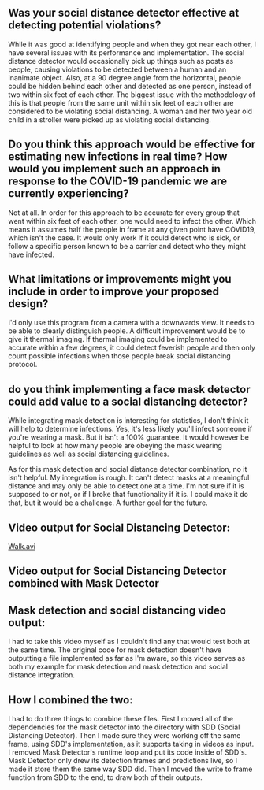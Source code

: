 ## Was your social distance detector effective at detecting potential violations?
While it was good at identifying people and when they got near each other, I have several issues with its performance
and implementation. The social distance detector would occasionally pick up things such as posts as people, causing 
violations to be detected between a human and an inanimate object. Also, at a 90 degree angle from the horizontal, people
could be hidden behind each other and detected as one person, instead of two within six feet of each other. The biggest 
issue with the methodology of this is that people from the same unit within six feet of each other are considered to be 
violating social distancing. A woman and her two year old child in a stroller were picked up as violating social distancing.

## Do you think this approach would be effective for estimating new infections in real time? How would you implement such an approach in response to the COVID-19 pandemic we are currently experiencing?
Not at all. In order for this approach to be accurate for every group that went within six feet of each other, one would
need to infect the other. Which means it assumes half the people in frame at any given point have COVID19, which isn't the case.
It would only work if it could detect who is sick, or follow a specific person known to be a carrier and detect who they 
might have infected.

## What limitations or improvements might you include in order to improve your proposed design?
I'd only use this program from a camera with a downwards view. It needs to be able to clearly distinguish people. A difficult
improvement would be to give it thermal imaging. If thermal imaging could be implemented to accurate within a few degrees,
it could detect feverish people and then only count possible infections when those people break social distancing protocol.


## do you think implementing a face mask detector could add value to a social distancing detector?
While integrating mask detection is interesting for statistics, I don't think it will help to determine infections. Yes, 
it's less likely you'll infect someone if you're wearing a mask. But it isn't a 100% guarantee. It would however be helpful
to look at how many people are obeying the mask wearing guidelines as well as social distancing guidelines. 

As for this mask detection and social distance detector combination, no it isn't helpful. My integration is rough. It can't
detect masks at a meaningful distance and may only be able to detect one at a time. I'm not sure if it is supposed to or not,
or if I broke that functionality if it is. I could make it do that, but it would be a challenge. A further goal for the future.

## Video output for Social Distancing Detector:
[Walk.avi](https://rmclanton.github.io/DS310_public/walk.avi)

## Video output for Social Distancing Detector combined with Mask Detector
## Mask detection and social distancing video output:

I had to take this video myself as I couldn't find any that would test both at the same time. 
The original code for mask detection doesn't have outputting a file implemented as far as I'm aware, so this video serves
as both my example for mask detection and mask detection and social distance integration.

## How I combined the two:
I had to do three things to combine these files. First I moved all of the dependencies for the mask detector into the
directory with SDD (Social Distancing Detector). Then I made sure they were working off the same frame, using SDD's 
implementation, as it supports taking in videos as input. I removed Mask Detector's runtime loop and put its code 
inside of SDD's. Mask Detector only drew its detection frames and predictions live, so I made it store them the same
 way SDD did. Then I moved the write to frame function from SDD to the end, to draw both of their outputs.

